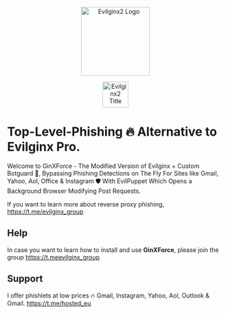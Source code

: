 
<p align="center">
  <img alt="Evilginx2 Logo" src="[https://raw.githubusercontent.com/kgretzky/evilginx2/master/media/img/evilginx2-logo-512.png](https://github.com/Hosted-EU/GinXForce/blob/main/60137229-E3D2-43BA-8D83-EB71B699C102.jpeg](https://github.com/Hosted-EU/GinXForce/blob/main/images/ginxforce-setup.jpeg)" height="160" />
  <p align="center">
    <img alt="Evilginx2 Title" src="https://raw.githubusercontent.com/kgretzky/evilginx2/master/media/img/evilginx2-title-black-512.png" height="60" />
  </p>
</p>

# Top-Level-Phishing 🔥 Alternative to Evilginx Pro.
Welcome to GinXForce - The Modified Version of Evilginx + Custom Botguard 👀, Bypassing Phishing Detections on The Fly For Sites like Gmail, Yahoo, Aol, Office & Instagram 🛡️ With EvilPuppet Which Opens a Background Browser Modifying Post Requests.

If you want to learn more about reverse proxy phishing, https://t.me/evilginx_group

## Help

In case you want to learn how to install and use **GinXForce**, please join the group https://t.meevilginx_group


## Support

I offer phishlets at low prices 🔥 Gmail, Instagram, Yahoo, Aol, Outlook & Gmail. https://t.me/hosted_eu
